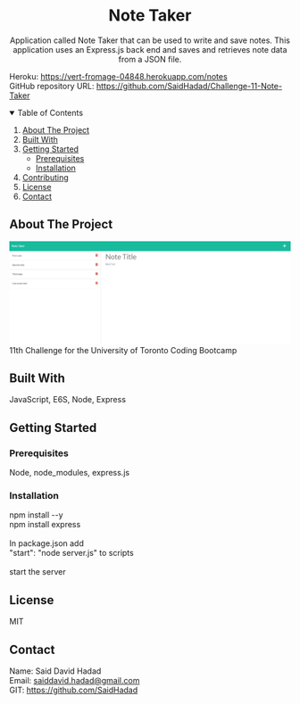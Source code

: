   <!-- PROJECT TITE -->
  <h1 align="center">Note Taker</h1>
  
  <!-- DESCRIPTION -->
  <p align="center">
  Application called Note Taker that can be used to write and save notes. This application uses an Express.js back end and saves and retrieves note data from a JSON file.

  <!-- DEPLOYED LINK -->
  Heroku: https://vert-fromage-04848.herokuapp.com/notes<br>
  GitHub repository URL: https://github.com/SaidHadad/Challenge-11-Note-Taker

  <!-- TABLE OF CONTENTS -->
  <details open="open">
  <summary>Table of Contents</summary>
  <ol>
  <li><a href="#about-the-project">About The Project</a></li>
  <li><a href="#built-with">Built With</a></li>
  <li>
    <a href="#getting-started">Getting Started</a>
    <ul>
    <li><a href="#prerequisites">Prerequisites</a></li>
    <li><a href="#installation">Installation</a></li>
    </ul>
    </li>
  <li><a href="#contributing">Contributing</a></li>
  <li><a href="#license">License</a></li>
  <li><a href="#contact">Contact</a></li>
  </ol>
  </details>
  
  
  <!-- ABOUT THE PROJECT -->
  ## About The Project

  ![NoteTaker](./public/assets/Capture.JPG) <br>
  11th Challenge for the University of Toronto Coding Bootcamp
  
  ## Built With

   JavaScript, E6S, Node, Express
  
  <!-- GETTING STARTED -->
  
  ## Getting Started

  ### Prerequisites

  Node, node_modules, express.js

  ### Installation

  npm install --y <br>
  npm install express <br>
  <br>
  In package.json add<br> 
  "start": "node server.js" to scripts<br>
  <br>
  start the server

  <!-- CONTRIBUTING -->
    
  <!-- LICENSE -->
  
  ## License

  MIT
  
  <!-- CONTACT -->
  
  ## Contact
  Name: Said David Hadad <br>
  Email: saiddavid.hadad@gmail.com <br>
  GIT: https://github.com/SaidHadad <br>